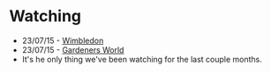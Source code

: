 # Watching


- 23/07/15 - [Wimbledon](/notes/tennis)
- 23/07/15 - [Gardeners World](/posts/gardeners-world)
- It's he only thing we've been watching for the last couple months.